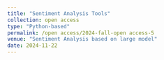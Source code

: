 ```yaml
---
title: "Sentiment Analysis Tools"
collection: open access
type: "Python-based"
permalink: /open access/2024-fall-open access-5
venue: "Sentiment Analysis based on large model"
date: 2024-11-22
---
```

